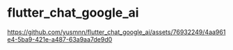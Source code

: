 # flutter_chat_google_ai


https://github.com/yusmnn/flutter_chat_google_ai/assets/76932249/4aa961e4-5ba9-421e-a487-63a9aa7de9d0


